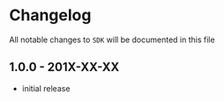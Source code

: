 # Changelog

All notable changes to `SDK` will be documented in this file

## 1.0.0 - 201X-XX-XX

- initial release
